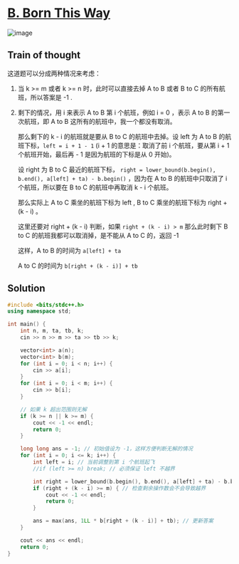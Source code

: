 # [B. Born This Way](https://codeforces.com/contest/1148/problem/B)

![image](https://github.com/user-attachments/assets/cbd414f7-0671-45f1-936f-ecd80c769315)

## Train of thought

这道题可以分成两种情况来考虑：

1. 当 k >= m 或者 k >= n 时，此时可以直接去掉 A to B 或者 B to C 的所有航班，所以答案是 -1 .

2. 剩下的情况，用 i 来表示 A to B 第 i 个航班，例如 i = 0 ，表示 A to B 的第一次航班，即 A to B 这所有的航班中，我一个都没有取消。

   那么剩下的 k - i 的航班就是要从 B to C 的航班中去掉。设 left 为 A to B 的航班下标，` left = i + 1 - 1 ` (i + 1 的意思是：取消了前 i 个航班，要从第 i + 1 个航班开始，最后再 - 1 是因为航班的下标是从 0 开始)。

   设 right 为 B to C 最近的航班下标， ` right = lower_bound(b.begin(), b.end(), a[left] + ta) - b.begin() ` ，因为在 A to B 的航班中只取消了 i 个航班，所以要在 B to C 的航班中再取消 k - i 个航班。

   那么实际上 A to C 乘坐的航班下标为 left , B to C 乘坐的航班下标为 right + (k - i) 。

   这里还要对 right + (k - i) 判断，如果 ` right + (k - i) > m ` 那么此时剩下 B to C 的航班我都可以取消掉，是不能从 A to C 的，返回 -1

   这样，A to B 的时间为 ` a[left] + ta `

   A to C 的时间为 ` b[right + (k - i)] + tb `

## Solution

```cpp
#include <bits/stdc++.h>
using namespace std;

int main() {
    int n, m, ta, tb, k;
    cin >> n >> m >> ta >> tb >> k;

    vector<int> a(n);
    vector<int> b(m);
    for (int i = 0; i < n; i++) {
        cin >> a[i];
    }
    for (int i = 0; i < m; i++) {
        cin >> b[i];
    }

    // 如果 k 超出范围则无解
    if (k >= n || k >= m) {
        cout << -1 << endl;
        return 0;
    }

    long long ans = -1; // 初始值设为 -1，这样方便判断无解的情况
    for (int i = 0; i <= k; i++) {
        int left = i; // 当前调整到第 i 个航班起飞
        //if (left >= n) break; // 必须保证 left 不越界

        int right = lower_bound(b.begin(), b.end(), a[left] + ta) - b.begin();
        if (right + (k - i) >= m) { // 检查剩余操作数会不会导致越界
            cout << -1 << endl;
            return 0;
        }

        ans = max(ans, 1LL * b[right + (k - i)] + tb); // 更新答案
    }

    cout << ans << endl;
    return 0;
}

```
